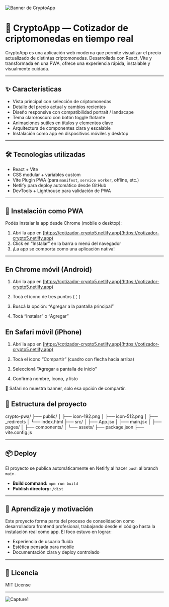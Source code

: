 ![Banner de CryptoApp](./assets/banner-cryptoapp.png)


# 🚀 CryptoApp — Cotizador de criptomonedas en tiempo real

CryptoApp es una aplicación web moderna que permite visualizar el precio actualizado de distintas criptomonedas. Desarrollada con React, Vite y transformada en una PWA, ofrece una experiencia rápida, instalable y visualmente cuidada.

---

## ✨ Características

- Vista principal con selección de criptomonedas
- Detalle del precio actual y cambios recientes
- Diseño responsive con compatibilidad portrait / landscape
- Tema claro/oscuro con botón toggle flotante
- Animaciones sutiles en títulos y elementos clave
- Arquitectura de componentes clara y escalable
- Instalación como app en dispositivos móviles y desktop

---

## 🛠️ Tecnologías utilizadas

- React + Vite
- CSS modular + variables custom
- Vite Plugin PWA (para `manifest`, `service worker`, offline, etc.)
- Netlify para deploy automático desde GitHub
- DevTools + Lighthouse para validación de PWA

---

## 📲 Instalación como PWA

Podés instalar la app desde Chrome (mobile o desktop):

1. Abrí la app en [https://cotizador-crypto5.netlify.app](https://cotizador-crypto5.netlify.app)
2. Click en “Instalar” en la barra o menú del navegador 
3. ¡La app se comporta como una aplicación nativa!

---
## En Chrome móvil (Android)
1. Abrí la app en [https://cotizador-crypto5.netlify.app](https://cotizador-crypto5.netlify.app)

2. Tocá el ícono de tres puntos (⋮)

3. Buscá la opción: “Agregar a la pantalla principal”

4. Tocá “Instalar” o “Agregar”


## En Safari móvil (iPhone)
1. Abrí la app en [https://cotizador-crypto5.netlify.app](https://cotizador-crypto5.netlify.app)

2. Tocá el ícono “Compartir” (cuadro con flecha hacia arriba)

3. Seleccioná “Agregar a pantalla de inicio”

4. Confirmá nombre, ícono, y listo

🔹 Safari no muestra banner, solo esa opción de compartir.

## 🧩 Estructura del proyecto
crypto-pwa/
├── public/
│   ├── icon-192.png
│   ├── icon-512.png
│   ├── _redirects
│   └── index.html
├── src/
│   ├── App.jsx
│   ├── main.jsx
│   ├── pages/
│   ├── components/
│   └── assets/
├── package.json
├── vite.config.js


---

## 📦 Deploy

El proyecto se publica automáticamente en Netlify al hacer `push` al branch `main`.

- **Build command:** `npm run build`
- **Publish directory:** `/dist`

---

## 🧠 Aprendizaje y motivación

Este proyecto forma parte del proceso de consolidación como desarrolladora frontend profesional, trabajando desde el código hasta la instalación real como app. El foco estuvo en lograr:

- Experiencia de usuario fluida
- Estética pensada para mobile
- Documentación clara y deploy controlado

---

## 📄 Licencia

MIT License

---

![Capture1](./assets/grafico_bitcoin.png)


